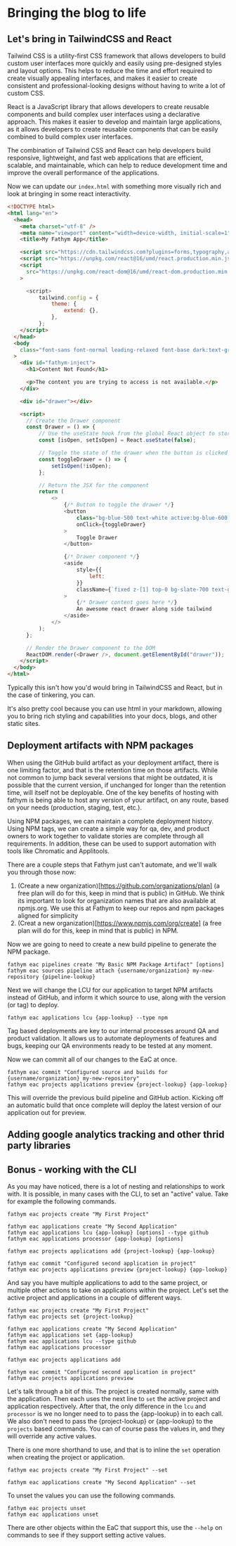 # Bringing the blog to life

## Let's bring in TailwindCSS and React

Tailwind CSS is a utility-first CSS framework that allows developers to build custom user interfaces more quickly and easily using pre-designed styles and layout options. This helps to reduce the time and effort required to create visually appealing interfaces, and makes it easier to create consistent and professional-looking designs without having to write a lot of custom CSS.

React is a JavaScript library that allows developers to create reusable components and build complex user interfaces using a declarative approach. This makes it easier to develop and maintain large applications, as it allows developers to create reusable components that can be easily combined to build complex user interfaces.

The combination of Tailwind CSS and React can help developers build responsive, lightweight, and fast web applications that are efficient, scalable, and maintainable, which can help to reduce development time and improve the overall performance of the applications.

Now we can update our `index.html` with something more visually rich and look at bringing in some react interactivity.

```html
<!DOCTYPE html>
<html lang="en">
  <head>
    <meta charset="utf-8" />
    <meta name="viewport" content="width=device-width, initial-scale=1" />
    <title>My Fathym App</title>

    <script src="https://cdn.tailwindcss.com?plugins=forms,typography,aspect-ratio,line-clamp"></script>
    <script src="https://unpkg.com/react@16/umd/react.production.min.js"></script>
    <script
      src="https://unpkg.com/react-dom@16/umd/react-dom.production.min.js"
    >

      <script>
          tailwind.config = {
              theme: {
                  extend: {},
              },
          };
    </script>
  </head>
  <body
    class="font-sans font-normal leading-relaxed font-base dark:text-gray-100 text-gray-800 prose dark"
  >
    <div id="fathym-inject">
      <h1>Content Not Found</h1>

      <p>The content you are trying to access is not available.</p>
    </div>

    <div id="drawer"></div>

    <script>
      // Create the Drawer component
      const Drawer = () => {
          // Use the useState hook from the global React object to store the state of the drawer
          const [isOpen, setIsOpen] = React.useState(false);

          // Toggle the state of the drawer when the button is clicked
          const toggleDrawer = () => {
              setIsOpen(!isOpen);
          };

          // Return the JSX for the component
          return (
              <>
                  {/* Button to toggle the drawer */}
                  <button
                      class="bg-blue-500 text-white active:bg-blue-600 font-bold uppercase text-xs px-4 py-2 rounded shadow hover:shadow-md outline-none focus:outline-none mr-1 mb-1 ease-linear transition-all duration-150"
                      onClick={toggleDrawer}
                  >
                      Toggle Drawer
                  </button>

                  {/* Drawer component */}
                  <aside
                      style={{
                          left:
                      }}
                      className={`fixed z-[1] top-0 bg-slate-700 text-gray-200 drop-shadow h-full w-[300px] ${isOpen ? "left-0" : "left-[-300px]"}`}
                  >
                      {/* Drawer content goes here */}
                      An awesome react drawer along side tailwind
                  </aside>
              </>
          );
      };

      // Render the Drawer component to the DOM
      ReactDOM.render(<Drawer />, document.getElementById("drawer"));
    </script>
  </body>
</html>
```

Typically this isn't how you'd would bring in TailwindCSS and React, but in the case of tinkering, you can.

It's also pretty cool because you can use html in your markdown, allowing you to bring rich styling and capabilities into your docs, blogs, and other static sites.

## Deployment artifacts with NPM packages

When using the GitHub build artifact as your deployment artifact, there is one limiting factor, and that is the retention time on those artifacts. While not common to jump back several versions that might be outdated, it is possible that the current version, if unchanged for longer than the retention time, will itself not be deployable. One of the key benefits of hosting with fathym is being able to host any version of your artifact, on any route, based on your needs (production, staging, test, etc.).

Using NPM packages, we can maintain a complete deployment history. Using NPM tags, we can create a simple way for qa, dev, and product owners to work together to validate stories are complete through all requirements. In addition, these can be used to support automation with tools like Chromatic and Applitools.

There are a couple steps that Fathym just can't automate, and we'll walk you through those now:

1. (Create a new organization)[https://github.com/organizations/plan] (a free plan will do for this, keep in mind that is public) in GitHub. We think its important to look for organization names that are also available at npmjs.org. We use this at Fathym to keep our repos and npm packages aligned for simplicity
2. (Creat a new organization)[https://www.npmjs.com/org/create] (a free plan will do for this, keep in mind that is public) in NPM.

Now we are going to need to create a new build pipeline to generate the NPM package.

```cli
fathym eac pipelines create "My Basic NPM Package Artifact" [options]
fathym eac sources pipeline attach {username/organization} my-new-repository {pipeline-lookup}
```

Next we will change the LCU for our application to target NPM artifacts instead of GitHub, and inform it which source to use, along with the version (or tag) to deploy.

```cli
fathym eac applications lcu {app-lookup} --type npm
```

Tag based deployments are key to our internal processes around QA and product validation. It allows us to automate deployments of features and bugs, keeping our QA environments ready to be tested at any moment.

Now we can commit all of our changes to the EaC at once.

```cli
fathym eac commit "Configured source and builds for {username/organization} my-new-repository"
fathym eac projects applications preview {project-lookup} {app-lookup}
```

This will override the previous build pipeline and GitHub action. Kicking off an automatic build that once complete will deploy the latest version of our application out for preview.

## Adding google analytics tracking and other thrid party libraries

## Bonus - working with the CLI

As you may have noticed, there is a lot of nesting and relationships to work with. It is possible, in many cases with the CLI, to set an "active" value. Take for example the following commands.

```cli
fathym eac projects create "My First Project"

fathym eac applications create "My Second Application"
fathym eac applications lcu {app-lookup} [options] --type github
fathym eac applications processor {app-lookup} [options]

fathym eac projects applications add {project-lookup} {app-lookup}

fathym eac commit "Configured second application in project"
fathym eac projects applications preview {project-lookup} {app-lookup}
```

And say you have multiple applications to add to the same project, or multiple other actions to take on applications within the project. Let's set the active project and applications in a couple of different ways.

```cli
fathym eac projects create "My First Project"
fathym eac projects set {project-lookup}

fathym eac applications create "My Second Application"
fathym eac applications set {app-lookup}
fathym eac applications lcu --type github
fathym eac applications processor

fathym eac projects applications add

fathym eac commit "Configured second application in project"
fathym eac projects applications preview
```

Let's talk through a bit of this. The project is created normally, same with the application. Then each uses the next line to `set` the active project and application respectively. After that, the only difference in the `lcu` and `processor` is we no longer need to to pass the {app-lookup} in to each call. We also don't need to pass the {project-lookup} or {app-lookup} to the `projects` based commands. You can of course pass the values in, and they will override any active values.

There is one more shorthand to use, and that is to inline the `set` operation when creating the project or application.

```cli
fathym eac projects create "My First Project" --set

fathym eac applications create "My Second Application" --set
```

To unset the values you can use the following commands.

```cli
fathym eac projects unset
fathym eac applications unset
```

There are other objects within the EaC that support this, use the `--help` on commands to see if they support setting active values.
